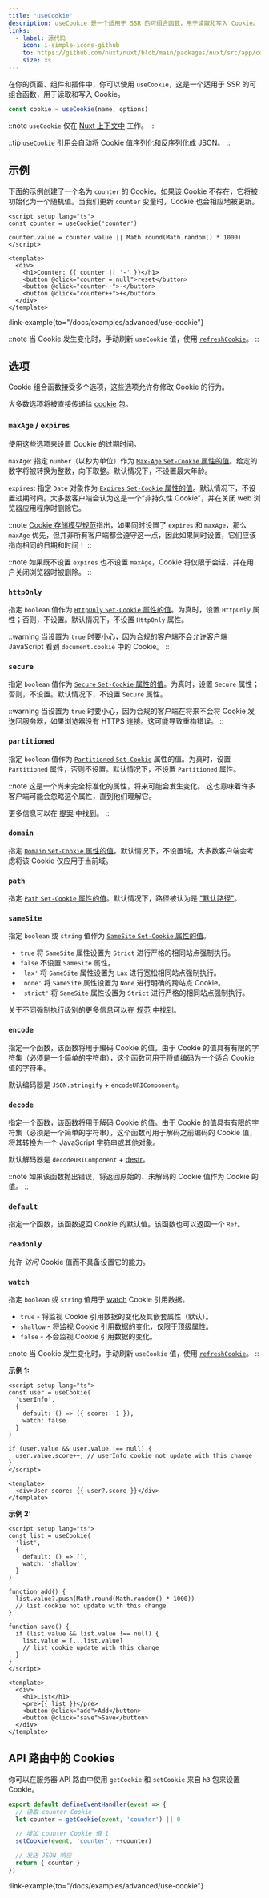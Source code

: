 ```yaml
---
title: 'useCookie'
description: useCookie 是一个适用于 SSR 的可组合函数，用于读取和写入 Cookie。
links:
  - label: 源代码
    icon: i-simple-icons-github
    to: https://github.com/nuxt/nuxt/blob/main/packages/nuxt/src/app/composables/cookie.ts
    size: xs
---
```


在你的页面、组件和插件中，你可以使用 `useCookie`，这是一个适用于 SSR 的可组合函数，用于读取和写入 Cookie。

```ts
const cookie = useCookie(name, options)
```

::note
`useCookie` 仅在 [Nuxt 上下文中](/docs/guide/going-further/nuxt-app#the-nuxt-context) 工作。
::

::tip
`useCookie` 引用会自动将 Cookie 值序列化和反序列化成 JSON。
::

## 示例

下面的示例创建了一个名为 `counter` 的 Cookie。如果该 Cookie 不存在，它将被初始化为一个随机值。当我们更新 `counter` 变量时，Cookie 也会相应地被更新。

```vue [app.vue]
<script setup lang="ts">
const counter = useCookie('counter')

counter.value = counter.value || Math.round(Math.random() * 1000)
</script>

<template>
  <div>
    <h1>Counter: {{ counter || '-' }}</h1>
    <button @click="counter = null">reset</button>
    <button @click="counter--">-</button>
    <button @click="counter++">+</button>
  </div>
</template>
```

:link-example{to="/docs/examples/advanced/use-cookie"}

::note
当 Cookie 发生变化时，手动刷新 `useCookie` 值，使用 [`refreshCookie`](/docs/api/utils/refresh-cookie)。
::

## 选项

Cookie 组合函数接受多个选项，这些选项允许你修改 Cookie 的行为。

大多数选项将被直接传递给 [cookie](https://github.com/jshttp/cookie) 包。

### `maxAge` / `expires`

使用这些选项来设置 Cookie 的过期时间。

`maxAge`: 指定 `number`（以秒为单位）作为 [`Max-Age` `Set-Cookie` 属性的值](https://tools.ietf.org/html/rfc6265#section-5.2.2)。给定的数字将被转换为整数，向下取整。默认情况下，不设置最大年龄。

`expires`: 指定 `Date` 对象作为 [`Expires` `Set-Cookie` 属性的值](https://tools.ietf.org/html/rfc6265#section-5.2.1)。默认情况下，不设置过期时间。大多数客户端会认为这是一个“非持久性 Cookie”，并在关闭 web 浏览器应用程序时删除它。

::note
[Cookie 存储模型规范](https://tools.ietf.org/html/rfc6265#section-5.3)指出，如果同时设置了 `expires` 和 `maxAge`，那么 `maxAge` 优先，但并非所有客户端都会遵守这一点，因此如果同时设置，它们应该指向相同的日期和时间！
::

::note
如果既不设置 `expires` 也不设置 `maxAge`，Cookie 将仅限于会话，并在用户关闭浏览器时被删除。
::

### `httpOnly`

指定 `boolean` 值作为 [`HttpOnly` `Set-Cookie` 属性的值](https://tools.ietf.org/html/rfc6265#section-5.2.6)。为真时，设置 `HttpOnly` 属性；否则，不设置。默认情况下，不设置 `HttpOnly` 属性。

::warning
当设置为 `true` 时要小心，因为合规的客户端不会允许客户端 JavaScript 看到 `document.cookie` 中的 Cookie。
::

### `secure`

指定 `boolean` 值作为 [`Secure` `Set-Cookie` 属性的值](https://tools.ietf.org/html/rfc6265#section-5.2.5)。为真时，设置 `Secure` 属性；否则，不设置。默认情况下，不设置 `Secure` 属性。

::warning
当设置为 `true` 时要小心，因为合规的客户端在将来不会将 Cookie 发送回服务器，如果浏览器没有 HTTPS 连接。这可能导致重构错误。
::

### `partitioned`

指定 `boolean` 值作为 [`Partitioned` `Set-Cookie`](https://datatracker.ietf.org/doc/html/draft-cutler-httpbis-partitioned-cookies#section-2.1) 属性的值。为真时，设置 `Partitioned` 属性，否则不设置。默认情况下，不设置 `Partitioned` 属性。

::note
这是一个尚未完全标准化的属性，将来可能会发生变化。
这也意味着许多客户端可能会忽略这个属性，直到他们理解它。

更多信息可以在 [提案](https://github.com/privacycg/CHIPS) 中找到。
::

### `domain`

指定 [`Domain` `Set-Cookie` 属性的值](https://tools.ietf.org/html/rfc6265#section-5.2.3)。默认情况下，不设置域，大多数客户端会考虑将该 Cookie 仅应用于当前域。

### `path`

指定 [`Path` `Set-Cookie` 属性的值](https://tools.ietf.org/html/rfc6265#section-5.2.4)。默认情况下，路径被认为是 ["默认路径"](https://tools.ietf.org/html/rfc6265#section-5.1.4)。

### `sameSite`

指定 `boolean` 或 `string` 值作为 [`SameSite` `Set-Cookie` 属性的值](https://tools.ietf.org/html/draft-ietf-httpbis-rfc6265bis-03#section-4.1.2.7)。

- `true` 将 `SameSite` 属性设置为 `Strict` 进行严格的相同站点强制执行。
- `false` 不设置 `SameSite` 属性。
- `'lax'` 将 `SameSite` 属性设置为 `Lax` 进行宽松相同站点强制执行。
- `'none'` 将 `SameSite` 属性设置为 `None` 进行明确的跨站点 Cookie。
- `'strict'` 将 `SameSite` 属性设置为 `Strict` 进行严格的相同站点强制执行。

关于不同强制执行级别的更多信息可以在 [规范](https://tools.ietf.org/html/draft-ietf-httpbis-rfc6265bis-03#section-4.1.2.7) 中找到。

### `encode`

指定一个函数，该函数将用于编码 Cookie 的值。由于 Cookie 的值具有有限的字符集（必须是一个简单的字符串），这个函数可用于将值编码为一个适合 Cookie 值的字符串。

默认编码器是 `JSON.stringify` + `encodeURIComponent`。

### `decode`

指定一个函数，该函数将用于解码 Cookie 的值。由于 Cookie 的值具有有限的字符集（必须是一个简单的字符串），这个函数可用于解码之前编码的 Cookie 值，将其转换为一个 JavaScript 字符串或其他对象。

默认解码器是 `decodeURIComponent` + [destr](https://github.com/unjs/destr)。

::note
如果该函数抛出错误，将返回原始的、未解码的 Cookie 值作为 Cookie 的值。
::

### `default`

指定一个函数，该函数返回 Cookie 的默认值。该函数也可以返回一个 `Ref`。

### `readonly`

允许 _访问_ Cookie 值而不具备设置它的能力。

### `watch`

指定 `boolean` 或 `string` 值用于 [watch](https://vuejs.org/api/reactivity-core.html#watch) Cookie 引用数据。

- `true` - 将监视 Cookie 引用数据的变化及其嵌套属性（默认）。
- `shallow` - 将监视 Cookie 引用数据的变化，仅限于顶级属性。
- `false` - 不会监视 Cookie 引用数据的变化。

::note
当 Cookie 发生变化时，手动刷新 `useCookie` 值，使用 [`refreshCookie`](/docs/api/utils/refresh-cookie)。
::

**示例 1:**

```vue
<script setup lang="ts">
const user = useCookie(
  'userInfo',
  {
    default: () => ({ score: -1 }),
    watch: false
  }
)

if (user.value && user.value !== null) {
  user.value.score++; // userInfo cookie not update with this change
}
</script>

<template>
  <div>User score: {{ user?.score }}</div>
</template>
```

**示例 2:**

```vue
<script setup lang="ts">
const list = useCookie(
  'list',
  {
    default: () => [],
    watch: 'shallow'
  }
)

function add() {
  list.value?.push(Math.round(Math.random() * 1000))
  // list cookie not update with this change
}

function save() {
  if (list.value && list.value !== null) {
    list.value = [...list.value]
    // list cookie update with this change
  }
}
</script>

<template>
  <div>
    <h1>List</h1>
    <pre>{{ list }}</pre>
    <button @click="add">Add</button>
    <button @click="save">Save</button>
  </div>
</template>
```

## API 路由中的 Cookies

你可以在服务器 API 路由中使用 `getCookie` 和 `setCookie` 来自 `h3` 包来设置 Cookie。

```ts [server/api/counter.ts]
export default defineEventHandler(event => {
  // 读取 counter Cookie
  let counter = getCookie(event, 'counter') || 0

  // 增加 counter Cookie 值 1
  setCookie(event, 'counter', ++counter)

  // 发送 JSON 响应
  return { counter }
})
```

:link-example{to="/docs/examples/advanced/use-cookie"}
